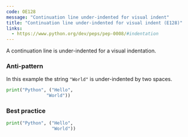 ```yaml
---
code: OE128
message: "Continuation line under-indented for visual indent"
title: "Continuation line under-indented for visual indent (E128)"
links:
  - https://www.python.org/dev/peps/pep-0008/#indentation
---
```


A continuation line is under-indented for a visual indentation.

### Anti-pattern

In this example the string `"World"` is under-indented by two spaces.

```python
print("Python", ("Hello",
               "World"))
```

### Best practice

```python
print("Python", ("Hello",
                 "World"))
```
